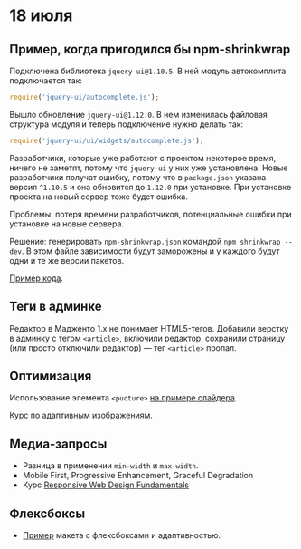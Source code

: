 # 18 июля

## Пример, когда пригодился бы npm-shrinkwrap
Подключена библиотека `jquery-ui@1.10.5`. В ней модуль автокомплита подключается так:

```js
require('jquery-ui/autocomplete.js');
```

Вышло обновление `jquery-ui@1.12.0`. В нем изменилась файловая структура модуля и теперь подключение нужно делать так:

```js
require('jquery-ui/ui/widgets/autocomplete.js');
```

Разработчики, которые уже работают с проектом некоторое время, ничего не заметят, потому что `jquery-ui` у них уже установлена. Новые разработчики получат ошибку, потому что в `package.json` указана версия `^1.10.5` и она обновится до `1.12.0` при установке. При установке проекта на новый сервер тоже будет ошибка.

Проблемы: потеря времени разработчиков, потенциальные ошибки при установке на новые сервера.

Решение: генерировать `npm-shrinkwrap.json` командой `npm shrinkwrap --dev`. В этом файле зависимости будут заморожены и у каждого будут одни и те же версии пакетов.

[Пример кода](code/shrinkwrap-jquery-ui).

## Теги в админке
Редактор в Мадженто 1.x не понимает HTML5-тегов. Добавили верстку в админку с тегом `<article>`, включили редактор, сохранили страницу (или просто отключили редактор) — тег `<article>` пропал.

## Оптимизация
Использование элемента `<pucture>` [на примере слайдера](code/responsive/index.php).

[Курс](https://www.udacity.com/course/responsive-images--ud882) по адаптивным изображениям.

## Медиа-запросы
* Разница в применении `min-width` и `max-width`.
* Mobile First, Progressive Enhancement, Graceful Degradation
* Курс [Responsive Web Design Fundamentals](https://www.udacity.com/course/responsive-web-design-fundamentals--ud893)

## Флексбоксы
* [Пример](code/responsive/flex.html) макета с флексбоксами и адаптивностью.

